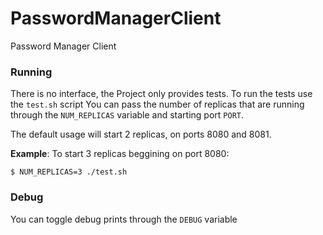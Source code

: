 PasswordManagerClient
======

Password Manager Client
### Running
There is no interface, the Project only provides tests.
To run the tests use the `test.sh` script
You can pass the number of replicas that are running through the `NUM_REPLICAS`
variable and starting port `PORT`.

The default usage will start 2 replicas, on ports 8080 and 8081.

**Example**: To start 3 replicas beggining on port 8080:
```
$ NUM_REPLICAS=3 ./test.sh
```

### Debug

You can toggle debug prints through the `DEBUG` variable
